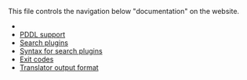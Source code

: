 This file controls the navigation below "documentation" on the website.

  -  [](README.md)
  -  [PDDL support](pddl-support.md)
  -  [Search plugins](search/)
  -  [Syntax for search plugins](search-plugin-syntax.md)
  -  [Exit codes](exit-codes.md)
  -  [Translator output format](translator-output-format.md)
